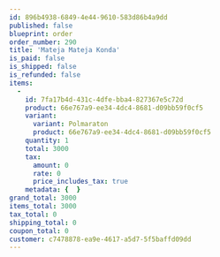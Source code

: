 ```yaml
---
id: 896b4938-6849-4e44-9610-583d86b4a9dd
published: false
blueprint: order
order_number: 290
title: 'Mateja Mateja Konda'
is_paid: false
is_shipped: false
is_refunded: false
items:
  -
    id: 7fa17b4d-431c-4dfe-bba4-827367e5c72d
    product: 66e767a9-ee34-4dc4-8681-d09bb59f0cf5
    variant:
      variant: Polmaraton
      product: 66e767a9-ee34-4dc4-8681-d09bb59f0cf5
    quantity: 1
    total: 3000
    tax:
      amount: 0
      rate: 0
      price_includes_tax: true
    metadata: {  }
grand_total: 3000
items_total: 3000
tax_total: 0
shipping_total: 0
coupon_total: 0
customer: c7478878-ea9e-4617-a5d7-5f5baffd09dd
---
```

